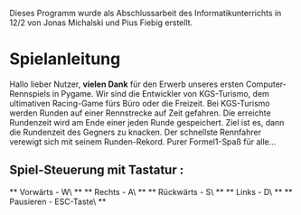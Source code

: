 Dieses Programm wurde als Abschlussarbeit des Informatikunterrichts in 12/2 von Jonas Michalski und Pius Fiebig erstellt.

# Spielanleitung

Hallo lieber Nutzer,
**vielen Dank** für den Erwerb unseres ersten Computer-Rennspiels in Pygame. Wir sind die Entwickler von KGS-Turismo, dem ultimativen Racing-Game fürs Büro oder die Freizeit. 
Bei KGS-Turismo werden Runden auf einer Rennstrecke auf Zeit gefahren. Die erreichte Rundenzeit wird am Ende einer jeden Runde gespeichert. 
Ziel ist es, dann die Rundenzeit des Gegners zu knacken. Der schnellste Rennfahrer verewigt sich mit seinem Runden-Rekord. 
Purer Formel1-Spaß für alle… 

## Spiel-Steuerung mit Tastatur :

** Vorwärts - W\ **
** Rechts - A\ ** 
** Rückwärts -	S\ **
** Links -	D\ **
** Pausieren -	ESC-Taste\ **

